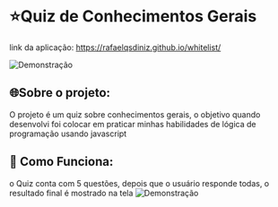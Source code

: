 # ⭐Quiz de Conhecimentos Gerais
link da aplicação: https://rafaelqsdiniz.github.io/whitelist/

![Demonstração](https://github.com/RafaelQSDiniz/whitelist/blob/main/assets/print_quiz1.png)

## 🌐Sobre o projeto:

O projeto é um quiz sobre conhecimentos gerais, o objetivo quando desenvolvi foi colocar em praticar minhas habilidades de lógica de programação usando javascript 

## 🧩 Como Funciona:

o Quiz conta com 5 questões, depois que o usuário responde todas, o resultado final é mostrado na tela
![Demonstração](https://github.com/RafaelQSDiniz/whitelist/blob/main/assets/print_quiz2.png)
